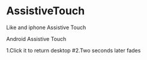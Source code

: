 # AssistiveTouch
Like and iphone Assistive Touch

Android Assistive Touch

1.Click it to return desktop
#2.Two seconds later fades
